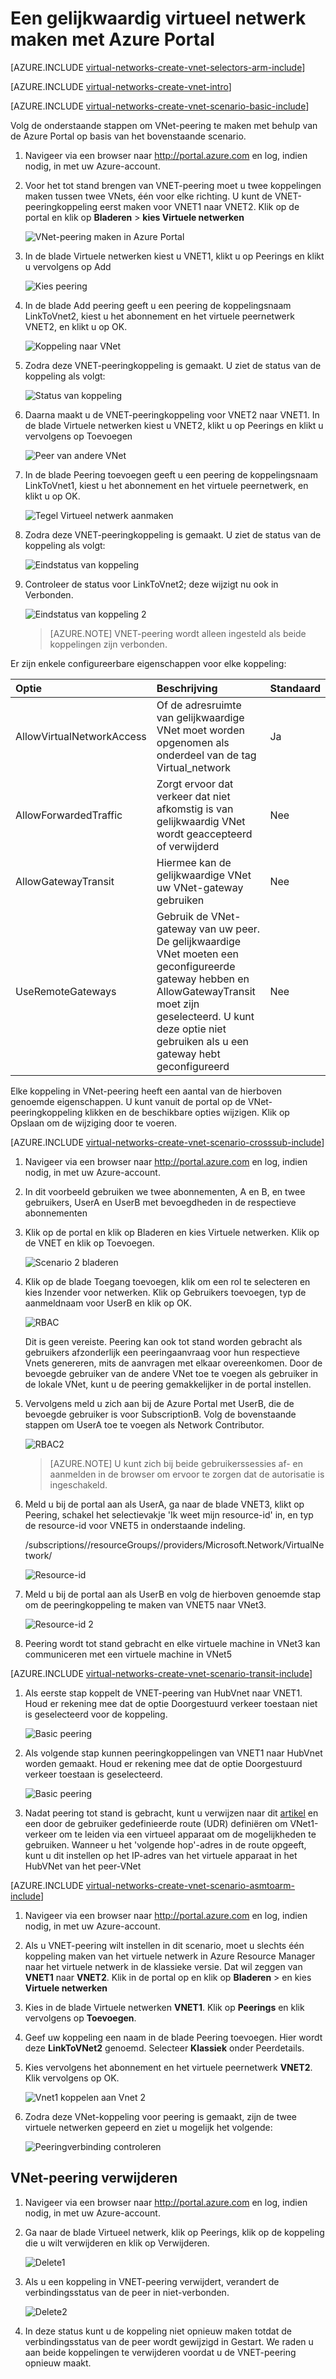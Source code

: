 <properties
   pageTitle="VNet-peering maken met behulp van de Azure Portal | Microsoft Azure"
   description="Informatie over het maken van een virtueel netwerk met Azure Portal in Resource Manager."
   services="virtual-network"
   documentationCenter=""
   authors="NarayanAnnamalai"
   manager="jefco"
   editor=""
   tags="azure-resource-manager"/>

<tags
   ms.service="virtual-network"
   ms.devlang="na"
   ms.topic="hero-article"
   ms.tgt_pltfrm="na"
   ms.workload="infrastructure-services"
   ms.date="09/14/2016"
   ms.author="narayanannamalai;annahar"/>


# Een gelijkwaardig virtueel netwerk maken met Azure Portal

[AZURE.INCLUDE [virtual-networks-create-vnet-selectors-arm-include](../../includes/virtual-networks-create-vnetpeering-selectors-arm-include.md)]

[AZURE.INCLUDE [virtual-networks-create-vnet-intro](../../includes/virtual-networks-create-vnetpeering-intro-include.md)]

[AZURE.INCLUDE [virtual-networks-create-vnet-scenario-basic-include](../../includes/virtual-networks-create-vnetpeering-scenario-basic-include.md)]

Volg de onderstaande stappen om VNet-peering te maken met behulp van de Azure Portal op basis van het bovenstaande scenario.

1. Navigeer via een browser naar http://portal.azure.com en log, indien nodig, in met uw Azure-account.
2. Voor het tot stand brengen van VNET-peering moet u twee koppelingen maken tussen twee VNets, één voor elke richting. U kunt de VNET-peeringkoppeling eerst maken voor VNET1 naar VNET2. Klik op de portal en klik op **Bladeren** > **kies Virtuele netwerken**

    ![VNet-peering maken in Azure Portal](./media/virtual-networks-create-vnetpeering-arm-portal/figure01.png)

3. In de blade Virtuele netwerken kiest u VNET1, klikt u op Peerings en klikt u vervolgens op Add

    ![Kies peering](./media/virtual-networks-create-vnetpeering-arm-portal/figure02.png)

4. In de blade Add peering geeft u een peering de koppelingsnaam LinkToVnet2, kiest u het abonnement en het virtuele peernetwerk VNET2, en klikt u op OK.

    ![Koppeling naar VNet](./media/virtual-networks-create-vnetpeering-arm-portal/figure03.png)

5. Zodra deze VNET-peeringkoppeling is gemaakt. U ziet de status van de koppeling als volgt:

    ![Status van koppeling](./media/virtual-networks-create-vnetpeering-arm-portal/figure04.png)

6. Daarna maakt u de VNET-peeringkoppeling voor VNET2 naar VNET1. In de blade Virtuele netwerken kiest u VNET2, klikt u op Peerings en klikt u vervolgens op Toevoegen

    ![Peer van andere VNet](./media/virtual-networks-create-vnetpeering-arm-portal/figure05.png)

7. In de blade Peering toevoegen geeft u een peering de koppelingsnaam LinkToVnet1, kiest u het abonnement en het virtuele peernetwerk, en klikt u op OK.

    ![Tegel Virtueel netwerk aanmaken](./media/virtual-networks-create-vnetpeering-arm-portal/figure06.png)

8. Zodra deze VNET-peeringkoppeling is gemaakt. U ziet de status van de koppeling als volgt:

    ![Eindstatus van koppeling](./media/virtual-networks-create-vnetpeering-arm-portal/figure07.png)

9. Controleer de status voor LinkToVnet2; deze wijzigt nu ook in Verbonden.  

    ![Eindstatus van koppeling 2](./media/virtual-networks-create-vnetpeering-arm-portal/figure08.png)

    > [AZURE.NOTE] VNET-peering wordt alleen ingesteld als beide koppelingen zijn verbonden.

Er zijn enkele configureerbare eigenschappen voor elke koppeling:

|Optie|Beschrijving|Standaard|
|:-----|:----------|:------|
|AllowVirtualNetworkAccess|Of de adresruimte van gelijkwaardige VNet moet worden opgenomen als onderdeel van de tag Virtual_network|Ja|
|AllowForwardedTraffic|Zorgt ervoor dat verkeer dat niet afkomstig is van gelijkwaardig VNet wordt geaccepteerd of verwijderd|Nee|
|AllowGatewayTransit|Hiermee kan de gelijkwaardige VNet uw VNet-gateway gebruiken|Nee|
|UseRemoteGateways|Gebruik de VNet-gateway van uw peer. De gelijkwaardige VNet moeten een geconfigureerde gateway hebben en AllowGatewayTransit moet zijn geselecteerd. U kunt deze optie niet gebruiken als u een gateway hebt geconfigureerd|Nee|

Elke koppeling in VNet-peering heeft een aantal van de hierboven genoemde eigenschappen. U kunt vanuit de portal op de VNet-peeringkoppeling klikken en de beschikbare opties wijzigen. Klik op Opslaan om de wijziging door te voeren.

[AZURE.INCLUDE [virtual-networks-create-vnet-scenario-crosssub-include](../../includes/virtual-networks-create-vnetpeering-scenario-crosssub-include.md)]

1. Navigeer via een browser naar http://portal.azure.com en log, indien nodig, in met uw Azure-account.
2. In dit voorbeeld gebruiken we twee abonnementen, A en B, en twee gebruikers, UserA en UserB met bevoegdheden in de respectieve abonnementen
3. Klik op de portal en klik op Bladeren en kies Virtuele netwerken. Klik op de VNET en klik op Toevoegen.

    ![Scenario 2 bladeren](./media/virtual-networks-create-vnetpeering-arm-portal/figure09.png)

4. Klik op de blade Toegang toevoegen, klik om een rol te selecteren en kies Inzender voor netwerken. Klik op Gebruikers toevoegen, typ de aanmeldnaam voor UserB en klik op OK.

    ![RBAC](./media/virtual-networks-create-vnetpeering-arm-portal/figure10.png)

    Dit is geen vereiste. Peering kan ook tot stand worden gebracht als gebruikers afzonderlijk een peeringaanvraag voor hun respectieve Vnets genereren, mits de aanvragen met elkaar overeenkomen. Door de bevoegde gebruiker van de andere VNet toe te voegen als gebruiker in de lokale VNet, kunt u de peering gemakkelijker in de portal instellen.

5. Vervolgens meld u zich aan bij de Azure Portal met UserB, die de bevoegde gebruiker is voor SubscriptionB. Volg de bovenstaande stappen om UserA toe te voegen als Network Contributor.

    ![RBAC2](./media/virtual-networks-create-vnetpeering-arm-portal/figure11.png)

    > [AZURE.NOTE] U kunt zich bij beide gebruikerssessies af- en aanmelden in de browser om ervoor te zorgen dat de autorisatie is ingeschakeld.

6. Meld u bij de portal aan als UserA, ga naar de blade VNET3, klikt op Peering, schakel het selectievakje 'Ik weet mijn resource-id' in, en typ de resource-id voor VNET5 in onderstaande indeling.

    /subscriptions/<Subscription- ID>/resourceGroups/<ResourceGroupName>/providers/Microsoft.Network/VirtualNetwork/<VNET name>

    ![Resource-id](./media/virtual-networks-create-vnetpeering-arm-portal/figure12.png)

7. Meld u bij de portal aan als UserB en volg de hierboven genoemde stap om de peeringkoppeling te maken van VNET5 naar VNet3.

    ![Resource-id 2](./media/virtual-networks-create-vnetpeering-arm-portal/figure13.png)

8. Peering wordt tot stand gebracht en elke virtuele machine in VNet3 kan communiceren met een virtuele machine in VNet5

[AZURE.INCLUDE [virtual-networks-create-vnet-scenario-transit-include](../../includes/virtual-networks-create-vnetpeering-scenario-transit-include.md)]

1. Als eerste stap koppelt de VNET-peering van HubVnet naar VNET1. Houd er rekening mee dat de optie Doorgestuurd verkeer toestaan niet is geselecteerd voor de koppeling.

    ![Basic peering](./media/virtual-networks-create-vnetpeering-arm-portal/figure14.png)

2. Als volgende stap kunnen peeringkoppelingen van VNET1 naar HubVnet worden gemaakt. Houd er rekening mee dat de optie Doorgestuurd verkeer toestaan is geselecteerd.

    ![Basic peering](./media/virtual-networks-create-vnetpeering-arm-portal/figure15a.png)

3. Nadat peering tot stand is gebracht, kunt u verwijzen naar dit [artikel](virtual-network-create-udr-arm-ps.md) en een door de gebruiker gedefinieerde route (UDR) definiëren om VNet1-verkeer om te leiden via een virtueel apparaat om de mogelijkheden te gebruiken. Wanneer u het 'volgende hop'-adres in de route opgeeft, kunt u dit instellen op het IP-adres van het virtuele apparaat in het HubVNet van het peer-VNet


[AZURE.INCLUDE [virtual-networks-create-vnet-scenario-asmtoarm-include](../../includes/virtual-networks-create-vnetpeering-scenario-asmtoarm-include.md)]



1. Navigeer via een browser naar http://portal.azure.com en log, indien nodig, in met uw Azure-account.

2. Als u VNET-peering wilt instellen in dit scenario, moet u slechts één koppeling maken van het virtuele netwerk in Azure Resource Manager naar het virtuele netwerk in de klassieke versie. Dat wil zeggen van **VNET1** naar **VNET2**. Klik in de portal op en klik op **Bladeren** > en kies **Virtuele netwerken**

3. Kies in de blade Virtuele netwerken **VNET1**. Klik op **Peerings** en klik vervolgens op **Toevoegen**.

4. Geef uw koppeling een naam in de blade Peering toevoegen. Hier wordt deze **LinkToVNet2** genoemd. Selecteer **Klassiek** onder Peerdetails.

5. Kies vervolgens het abonnement en het virtuele peernetwerk **VNET2**. Klik vervolgens op OK.

    ![Vnet1 koppelen aan Vnet 2](./media/virtual-networks-create-vnetpeering-arm-portal/figure18.png)

6. Zodra deze VNet-koppeling voor peering is gemaakt, zijn de twee virtuele netwerken gepeerd en ziet u mogelijk het volgende:

    ![Peeringverbinding controleren](./media/virtual-networks-create-vnetpeering-arm-portal/figure19.png)


## VNet-peering verwijderen

1.  Navigeer via een browser naar http://portal.azure.com en log, indien nodig, in met uw Azure-account.
2.  Ga naar de blade Virtueel netwerk, klik op Peerings, klik op de koppeling die u wilt verwijderen en klik op Verwijderen.

    ![Delete1](./media/virtual-networks-create-vnetpeering-arm-portal/figure15.png)

3. Als u een koppeling in VNET-peering verwijdert, verandert de verbindingsstatus van de peer in niet-verbonden.

    ![Delete2](./media/virtual-networks-create-vnetpeering-arm-portal/figure16.png)

4. In deze status kunt u de koppeling niet opnieuw maken totdat de verbindingsstatus van de peer wordt gewijzigd in Gestart. We raden u aan beide koppelingen te verwijderen voordat u de VNET-peering opnieuw maakt.



<!--HONumber=Sep16_HO3-->


